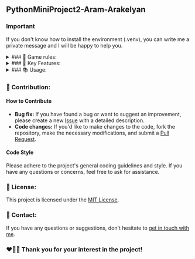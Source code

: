 ## PythonMiniProject2-Aram-Arakelyan

### Important

If you don't know how to install the environment (.venv), you can write me a private message and I will be happy to help you.

<details><summary>### 💫 Game rules:</summary>

The player should roll two dice. If the sum of both of them is 7 or 11 the player wins. If the sum is 2, 3 or 12 (craps) the casino wins. If during the first roll the sum is 4, 5, 6, 8, 9 or 10, that number becomes the “goal” number. To win, the player should roll the dice till they roll the goal number again. If the player rolls a 7 before rolling the goal number, they lose.

</details>

<details><summary>### 🚀 Key Features:</summary>

The program is written only on Python<br>
Used “Random” library<br>
Used the while loop, conditions, print function and functions I create

</details>


<details><summary>### 📚 Usage:</summary>


1. **💻 Installation:**
- Clone the repository to your local machine:
    ```bash
    git clone https://github.com/blackrainbowtest/PythonMiniProject2-Aram-Arakelyan.git
    ```
- Alternatively, you can click the "Code" button at the top of the repository page and select "Download ZIP" to download the repository as a ZIP file.

2. **🚀 Running the Project:**
   - You can use the command ```bash python main.py ``` in the main directory.
   - If you use Pycharm [![Pycharm](https://img.shields.io/badge/PyCharm-EFE50C.svg?&style=for-the-badge&logo=pycharm&logoColor=000)](https://www.jetbrains.com/pycharm/) you can run programm pressing shift + F10.

</details>


### 🤝 Contribution:

#### How to Contribute

- **Bug fix:** If you have found a bug or want to suggest an improvement, please create a new [Issue](https://github.com/blackrainbowtest/PythonMiniProject2-Aram-Arakelyan/issues) with a detailed description.
- **Code changes:** If you'd like to make changes to the code, fork the repository, make the necessary modifications, and submit a [Pull Request](https://github.com/blackrainbowtest/PythonMiniProject2-Aram-Arakelyan/pulls).

#### Code Style
Please adhere to the project's general coding guidelines and style. If you have any questions or concerns, feel free to ask for assistance.

### 📝 License:
This project is licensed under the [MIT License](https://github.com/blackrainbowtest/blackrainbowtest/blob/main/LICENSE).

### 📧 Contact:
If you have any questions or suggestions, don't hesitate to [get in touch with me](https://github.com/blackrainbowtest).


### ❤💙🧡 Thank you for your interest in the project!
